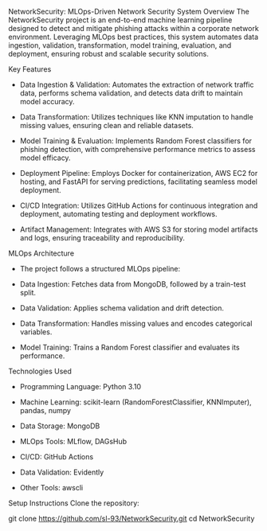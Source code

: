 NetworkSecurity: MLOps-Driven Network Security System
Overview
The NetworkSecurity project is an end-to-end machine learning pipeline designed to detect and mitigate phishing attacks within a corporate network environment. Leveraging MLOps best practices, this system automates data ingestion, validation, transformation, model training, evaluation, and deployment, ensuring robust and scalable security solutions.

Key Features
- Data Ingestion & Validation: Automates the extraction of network traffic data, performs schema validation, and detects data drift to maintain model accuracy.

- Data Transformation: Utilizes techniques like KNN imputation to handle missing values, ensuring clean and reliable datasets.

- Model Training & Evaluation: Implements Random Forest classifiers for phishing detection, with comprehensive performance metrics to assess model efficacy.

- Deployment Pipeline: Employs Docker for containerization, AWS EC2 for hosting, and FastAPI for serving predictions, facilitating seamless model deployment.

- CI/CD Integration: Utilizes GitHub Actions for continuous integration and deployment, automating testing and deployment workflows.

- Artifact Management: Integrates with AWS S3 for storing model artifacts and logs, ensuring traceability and reproducibility.

MLOps Architecture

- The project follows a structured MLOps pipeline:

- Data Ingestion: Fetches data from MongoDB, followed by a train-test split.

- Data Validation: Applies schema validation and drift detection.

- Data Transformation: Handles missing values and encodes categorical variables.

- Model Training: Trains a Random Forest classifier and evaluates its performance.


Technologies Used
- Programming Language: Python 3.10

- Machine Learning: scikit-learn (RandomForestClassifier, KNNImputer), pandas, numpy

- Data Storage: MongoDB

- MLOps Tools: MLflow, DAGsHub

- CI/CD: GitHub Actions

- Data Validation: Evidently

- Other Tools: awscli

Setup Instructions
Clone the repository:

git clone https://github.com/sl-93/NetworkSecurity.git
cd NetworkSecurity
